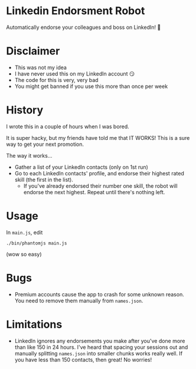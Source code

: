 # Linkedin Endorsment Robot
Automatically endorse your colleagues and boss on LinkedIn! 🙉

# Disclaimer
- This was not my idea
- I have never used this on my LinkedIn account 😏
- The code for this is very, very bad
- You might get banned if you use this more than once per week

# History
I wrote this in a couple of hours when I was bored.

It is super hacky, but my friends have told me that IT WORKS! This is a sure way to get your next promotion.

The way it works...
- Gather a list of your LinkedIn contacts (only on 1st run)
- Go to each LinkedIn contacts' profile, and endorse their highest rated skill (the first in the list).
  - If you've already endorsed their number one skill, the robot will endorse the next highest. Repeat until there's nothing left.

# Usage
In `main.js`, edit 

    ./bin/phantomjs main.js
(wow so easy)

# Bugs
- Premium accounts cause the app to crash for some unknown reason. You need to remove them manually from `names.json`.

# Limitations
- LinkedIn ignores any endorsements you make after you've done more than like 150 in 24 hours. I've heard that spacing your sessions out and manually splitting `names.json` into smaller chunks works really well. If you have less than 150 contacts, then great! No worries!
